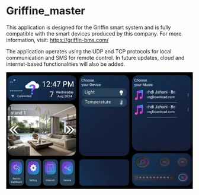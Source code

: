 ﻿# Griffine_master
This application is designed for the Griffin smart system and is fully compatible with the smart devices produced by this company.
For more information, visit: https://griffin-bms.com/

The application operates using the UDP and TCP protocols for local communication and SMS for remote control.
In future updates, cloud and internet-based functionalities will also be added.

![Alt text](Griffin_Image_1.jpg)
